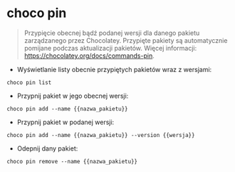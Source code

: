 # choco pin

> Przypięcie obecnej bądź podanej wersji dla danego pakietu zarządzanego przez Chocolatey.
> Przypięte pakiety są automatycznie pomijane podczas aktualizacji pakietów.
> Więcej informacji: <https://chocolatey.org/docs/commands-pin>.

- Wyświetlanie listy obecnie przypiętych pakietów wraz z wersjami:

`choco pin list`

- Przypnij pakiet w jego obecnej wersji:

`choco pin add --name {{nazwa_pakietu}}`

- Przypnij pakiet w podanej wersji:

`choco pin add --name {{nazwa_pakietu}} --version {{wersja}}`

- Odepnij dany pakiet:

`choco pin remove --name {{nazwa_pakietu}}`

